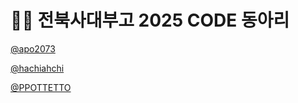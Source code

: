 # 🧑‍💻 전북사대부고 2025 CODE 동아리

[@apo2073](https://github.com/apo2073)

[@hachiahchi](https://github.com/hachiahchi)

[@PPOTTETTO](https://github.com/PPOTTETTO)
